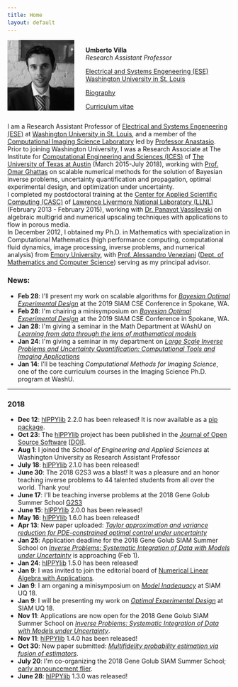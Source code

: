 ```yaml
---
title: Home
layout: default
---
```


<div id="twosided">
<div id="left" style="float: left; max-width: 30%;border: 10px"> 
    <img src="images/profile.jpg" />
</div>
<div id="right" style="float: right; width: 65%; vertical-align: middle;">
<p> <b>Umberto Villa</b> <br> <em>Research Assistant Professor</em> </p>
<p> <a href="https://ese.wustl.edu/Pages/default.aspx" target="blank">Electrical and Systems Engeneering (ESE)</a><br>
<a href="https://wustl.edu" target="blank">Washington University in St. Louis</a></p>
<p> <a href="https://engineering.wustl.edu/Profiles/Pages/Umberto-Villa.aspx">Biography </a> </p>
<p> <a href="files/UmbertoVilla_cv.pdf">Curriculum vitae </a> </p>
</div>
</div>
<div id="clearer" style="clear: both"> </div>

I am a Research Assistant Professor of [Electrical and Systems Engeneering (ESE)](https://ese.wustl.edu/Pages/default.aspx) at [Washington University in St. Louis](https://wustl.edu), and a member of the [Computational Imaging Science Laboratory](https://anastasiolab.wustl.edu/) led by [Professor Anastasio](https://engineering.wustl.edu/Profiles/Pages/Mark-Anastasio.aspx). <br>
Prior to joining Washington University, I was a Research Associate at The Institute for [Computational Engineering and Sciences (ICES)](http://ices.utexas.edu/) of [The University of Texas at Austin](http://utexas.edu/) (March 2015-July 2018), working with [Prof. Omar Ghattas](http://users.ices.utexas.edu/~omar) on scalable numerical methods for the solution of Bayesian inverse problems, uncertainty quantification and propagation, optimal experimental design, and optimization under uncertainty.<br>
I completed my postdoctoral training at the [Center for Applied Scientific Computing (CASC)](http://computation.llnl.gov/casc/) of [Lawrence Livermore National Laboratory (LLNL)](https://llnl.gov/) (February 2013 - February 2015), working with [Dr. Panayot Vassilevski](http://people.llnl.gov/vassilevski1) on algebraic multigrid and numerical upscaling techniques with applications to flow in porous media.<br>
In December 2012, I obtained my Ph.D. in Mathematics with specialization in Computational Mathematics (high performance computing, computational fluid dynamics, image processing,
inverse problems, and numerical analysis) from [Emory University](http://emory.edu/), with [Prof. Alessandro Veneziani](http://mathcs.emory.edu/~ale)
([Dept. of Mathematics and Computer Science](http://www.mathcs.emory.edu/)) serving as my principal advisor.

### News:

- **Feb 28**: I'll present my work on scalable algorithms for [*Bayesian Optimal Experimental Design*](http://meetings.siam.org/sess/dsp_talk.cfm?p=96535) at the 2019 SIAM CSE Conference in Spokane, WA.
- **Feb 28**: I'm chairing a minisymposium on [*Bayesian Optimal Experimental Design*](http://meetings.siam.org/sess/dsp_programsess.cfm?SESSIONCODE=66056) at the 2019 SIAM CSE Conference in Spokane, WA.
- **Jan 28**: I'm giving a seminar in the Math Department at WAshU on [*Learning from data through the lens of mathematical models*](https://math.wustl.edu/events/analysis-seminar-learning-data-through-lens-mathematical-models-gentle-introduction-bayesian?d=2019-01-28)
- **Jan 24**: I'm giving a seminar in my department on [*Large Scale Inverse Problems and Uncertainty Quantification: Computational Tools and Imaging Applications*](https://engineering.wustl.edu/Events/Documents/Umberto%20Villa%20Seminar%201.24.19.pdf)
- **Jan 14**: I'll be teaching *Computational Methods for Imaging Science*, one of the core curriculum courses in the Imaging Science Ph.D. program at WashU.
---
### 2018
- **Dec 12**: [hIPPYlib](https://hippylib.github.io) 2.2.0 has been released! It is now available as a [pip package](https://pypi.org/project/hippylib/2.2.0/).
- **Oct 23**: The [hIPPYlib](https://hippylib.github.io) project has been published in the [Journal of Open Source Software](http://joss.theoj.org/) [[DOI](https://doi.org/10.21105/joss.00940)].
- **Aug 1**: I joined the *School of Engineering and Applied Sciences* at Washington University as Research Assistant Professor
- **July 18**: [hIPPYlib](https://hippylib.github.io) 2.1.0 has been released!
- **June 30**: The 2018 G2S3 was a blast! It was a pleasure and an honor teaching inverse problems to 44 talented students from all over the world. Thank you!
- **June 17**: I'll be teaching inverse problems at the 2018 Gene Golub Summer School [G2S3](http://g2s3.com)
- **June 15**: [hIPPYlib](https://hippylib.github.io) 2.0.0 has been released!
- **May 16**: [hIPPYlib](https://hippylib.github.io) 1.6.0 has been released!
- **Apr 13**: New paper uploaded: [*Taylor approximation and variance reduction for PDE-constrained optimal control under uncertainty*](https://arxiv.org/abs/1804.04301)
- **Jan 25**: Application deadline for the 2018 Gene Golub SIAM Summer School on [*Inverse Problems: Systematic Integration of Data with Models under Uncertainty*](http://g2s3.com) is approaching (Feb 1).
- **Jan 24**: [hIPPYlib](https://hippylib.github.io) 1.5.0 has been released!
- **Jan 9**: I was invited to join the editorial board of [Numerical Linear Algebra with Applications](http://onlinelibrary.wiley.com/journal/10.1002/(ISSN)1099-1506).
- **Jan 9**: I am organing a minisymposium on [*Model Inadequacy*](http://meetings.siam.org/sess/dsp_programsess.cfm?SESSIONCODE=63800) at SIAM UQ 18.
- **Jan 9**: I will be presenting my work on [*Optimal Experimental Design*](http://meetings.siam.org/sess/dsp_programsess.cfm?SESSIONCODE=63734) at SIAM UQ 18.
- **Nov 11**: Applications are now open for the 2018 Gene Golub SIAM Summer School on [*Inverse Problems: Systematic Integration of Data with Models under Uncertainty*](http://g2s3.com).
- **Nov 11**: [hIPPYlib](https://hippylib.github.io) 1.4.0 has been released!
- **Oct 30**: New paper submitted: [*Multifidelity probability estimation via fusion of estimators*](http://web.mit.edu/bokramer/www/img/pubs/KramerMarquesPeherstorferVillaWillcox17-fusedIS-TR.pdf).
- **July 20**: I'm co-organizing the 2018 Gene Golub SIAM Summer School; [early announcement flier](http://math.nyu.edu/~stadler/GGSS18).
- **June 28**: [hIPPYlib](https://hippylib.github.io) 1.3.0 was released!

